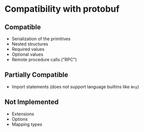 Compatibility with protobuf
===========================

Compatible
----------

* Serialization of the primitives
* Nested structures
* Required values
* Optional values
* Remote procedure calls ("RPC")

Partially Compatible
--------------------

* Import statements (does not support language builtins like `Any`)

Not Implemented
---------------

* Extensions
* Options
* Mapping types
